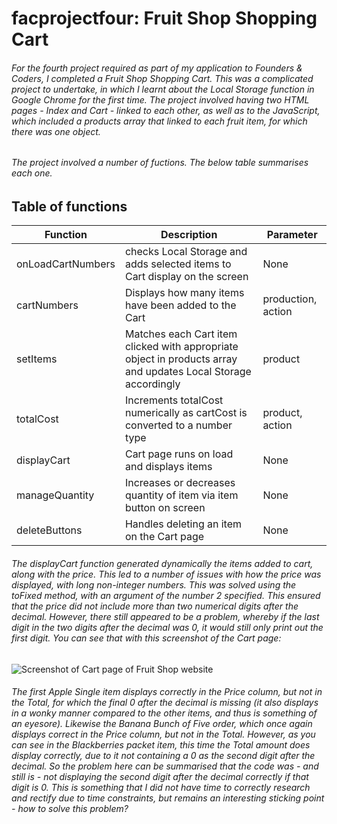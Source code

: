 # facprojectfour: Fruit Shop Shopping Cart
###### For the fourth project required as part of my application to Founders & Coders, I completed a Fruit Shop Shopping Cart. This was a complicated project to undertake, in which I learnt about the Local Storage function in Google Chrome for the first time. The project involved having two HTML pages - Index and Cart - linked to each other, as well as to the JavaScript, which included a products array that linked to each fruit item, for which there was one object.
###### The project involved a number of fuctions. The below table summarises each one.
## Table of functions

| Function           | Description | Parameter      |
| ------------------ | ----------- | -------------- | 
| onLoadCartNumbers  | checks Local Storage and adds selected items to Cart display on the screen | None |
| cartNumbers        | Displays how many items have been added to the Cart  | production, action |
| setItems           | Matches each Cart item clicked with appropriate object in products array and updates Local Storage accordingly  | product |
| totalCost          | Increments totalCost numerically as cartCost is converted to a number type  | product, action |  
| displayCart        | Cart page runs on load and displays items  | None |
| manageQuantity     | Increases or decreases quantity of item via item button on screen  | None |
| deleteButtons      | Handles deleting an item on the Cart page  | None |

###### The displayCart function generated dynamically the items added to cart, along with the price. This led to a number of issues with how the price was displayed, with long non-integer numbers. This was solved using the toFixed method, with an argument of the number 2 specified. This ensured that the price did not include more than two numerical digits after the decimal. However, there still appeared to be a problem, whereby if the last digit in the two digits after the decimal was 0, it would still only print out the first digit. You can see that with this screenshot of the Cart page: 

![Screenshot of Cart page of Fruit Shop website](https://user-images.githubusercontent.com/52511353/190412278-7e32bccd-05cb-46bf-949a-663a20d57286.jpg)

###### The first Apple Single item displays correctly in the Price column, but not in the Total, for which the final 0 after the decimal is missing (it also displays in a wonky manner compared to the other items, and thus is something of an eyesore). Likewise the Banana Bunch of Five order, which once again displays correct in the Price column, but not in the Total. However, as you can see in the Blackberries packet item, this time the Total amount does display correctly, due to it not containing a 0 as the second digit after the decimal. So the problem here can be summarised that the code was - and still is - not displaying the second digit after the decimal correctly if that digit is 0. This is something that I did not have time to correctly research and rectify due to time constraints, but remains an interesting sticking point - how to solve this problem?


